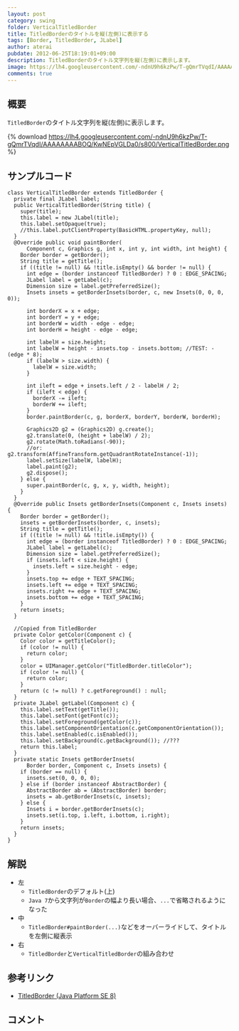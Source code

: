 ```yaml
---
layout: post
category: swing
folder: VerticalTitledBorder
title: TitledBorderのタイトルを縦(左側)に表示する
tags: [Border, TitledBorder, JLabel]
author: aterai
pubdate: 2012-06-25T18:19:01+09:00
description: TitledBorderのタイトル文字列を縦(左側)に表示します。
image: https://lh4.googleusercontent.com/-ndnU9h6kzPw/T-gQmrTVqdI/AAAAAAAABOQ/KwNEpVGLDa0/s800/VerticalTitledBorder.png
comments: true
---
```

## 概要
`TitledBorder`のタイトル文字列を縦(左側)に表示します。

{% download https://lh4.googleusercontent.com/-ndnU9h6kzPw/T-gQmrTVqdI/AAAAAAAABOQ/KwNEpVGLDa0/s800/VerticalTitledBorder.png %}

## サンプルコード
<pre class="prettyprint"><code>class VerticalTitledBorder extends TitledBorder {
  private final JLabel label;
  public VerticalTitledBorder(String title) {
    super(title);
    this.label = new JLabel(title);
    this.label.setOpaque(true);
    //this.label.putClientProperty(BasicHTML.propertyKey, null);
  }
  @Override public void paintBorder(
      Component c, Graphics g, int x, int y, int width, int height) {
    Border border = getBorder();
    String title = getTitle();
    if ((title != null) &amp;&amp; !title.isEmpty() &amp;&amp; border != null) {
      int edge = (border instanceof TitledBorder) ? 0 : EDGE_SPACING;
      JLabel label = getLabel(c);
      Dimension size = label.getPreferredSize();
      Insets insets = getBorderInsets(border, c, new Insets(0, 0, 0, 0));

      int borderX = x + edge;
      int borderY = y + edge;
      int borderW = width - edge - edge;
      int borderH = height - edge - edge;

      int labelH = size.height;
      int labelW = height - insets.top - insets.bottom; //TEST: - (edge * 8);
      if (labelW &gt; size.width) {
        labelW = size.width;
      }

      int ileft = edge + insets.left / 2 - labelH / 2;
      if (ileft &lt; edge) {
        borderX -= ileft;
        borderW += ileft;
      }
      border.paintBorder(c, g, borderX, borderY, borderW, borderH);

      Graphics2D g2 = (Graphics2D) g.create();
      g2.translate(0, (height + labelW) / 2);
      g2.rotate(Math.toRadians(-90));
      //or: g2.transform(AffineTransform.getQuadrantRotateInstance(-1));
      label.setSize(labelW, labelH);
      label.paint(g2);
      g2.dispose();
    } else {
      super.paintBorder(c, g, x, y, width, height);
    }
  }
  @Override public Insets getBorderInsets(Component c, Insets insets) {
    Border border = getBorder();
    insets = getBorderInsets(border, c, insets);
    String title = getTitle();
    if ((title != null) &amp;&amp; !title.isEmpty()) {
      int edge = (border instanceof TitledBorder) ? 0 : EDGE_SPACING;
      JLabel label = getLabel(c);
      Dimension size = label.getPreferredSize();
      if (insets.left &lt; size.height) {
        insets.left = size.height - edge;
      }
      insets.top += edge + TEXT_SPACING;
      insets.left += edge + TEXT_SPACING;
      insets.right += edge + TEXT_SPACING;
      insets.bottom += edge + TEXT_SPACING;
    }
    return insets;
  }

  //Copied from TitledBorder
  private Color getColor(Component c) {
    Color color = getTitleColor();
    if (color != null) {
      return color;
    }
    color = UIManager.getColor("TitledBorder.titleColor");
    if (color != null) {
      return color;
    }
    return (c != null) ? c.getForeground() : null;
  }
  private JLabel getLabel(Component c) {
    this.label.setText(getTitle());
    this.label.setFont(getFont(c));
    this.label.setForeground(getColor(c));
    this.label.setComponentOrientation(c.getComponentOrientation());
    this.label.setEnabled(c.isEnabled());
    this.label.setBackground(c.getBackground()); //???
    return this.label;
  }
  private static Insets getBorderInsets(
      Border border, Component c, Insets insets) {
    if (border == null) {
      insets.set(0, 0, 0, 0);
    } else if (border instanceof AbstractBorder) {
      AbstractBorder ab = (AbstractBorder) border;
      insets = ab.getBorderInsets(c, insets);
    } else {
      Insets i = border.getBorderInsets(c);
      insets.set(i.top, i.left, i.bottom, i.right);
    }
    return insets;
  }
}
</code></pre>

## 解説
- 左
    - `TitledBorder`のデフォルト(上)
    - `Java 7`から文字列が`Border`の幅より長い場合、`...`で省略されるようになった
- 中
    - `TitledBorder#paintBorder(...)`などをオーバーライドして、タイトルを左側に縦表示
- 右
    - `TitledBorder`と`VerticalTitledBorder`の組み合わせ

<!-- dummy comment line for breaking list -->

## 参考リンク
- [TitledBorder (Java Platform SE 8)](https://docs.oracle.com/javase/jp/8/docs/api/javax/swing/border/TitledBorder.html)

<!-- dummy comment line for breaking list -->

## コメント
